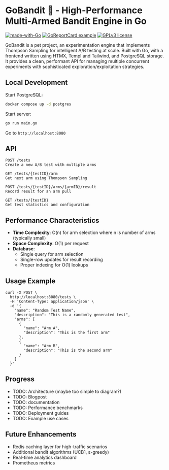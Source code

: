 # GoBandit 🎯 - High-Performance Multi-Armed Bandit Engine in Go

[![made-with-Go](https://img.shields.io/badge/Made%20with-Go-1f425f.svg)](https://go.dev/)
[![GoReportCard example](https://goreportcard.com/badge/github.com/eoinhurrell/gobandit)](https://goreportcard.com/report/github.com/eoinhurrell/gobandit)
[![GPLv3 license](https://img.shields.io/badge/License-GPLv3-blue.svg)](http://perso.crans.org/besson/LICENSE.html)

GoBandit is a pet project, an experimentation engine that implements Thompson Sampling for intelligent A/B testing at scale. Built with Go, with a frontend written using HTMX, Templ and Tailwind, and PostgreSQL storage. It provides a clean, performant API for managing multiple concurrent experiments with sophisticated exploration/exploitation strategies.

## Local Development

Start PostgreSQL:

```bash
docker compose up -d postgres
```

Start server:

```bash
go run main.go
```

Go to `http://localhost:8080`

## API

```http
POST /tests
Create a new A/B test with multiple arms

GET /tests/{testID}/arm
Get next arm using Thompson Sampling

POST /tests/{testID}/arms/{armID}/result
Record result for an arm pull

GET /tests/{testID}
Get test statistics and configuration
```

## Performance Characteristics

- **Time Complexity**: O(n) for arm selection where n is number of arms (typically small)
- **Space Complexity**: O(1) per request
- **Database**:
  - Single query for arm selection
  - Single-row updates for result recording
  - Proper indexing for O(1) lookups

## Usage Example

```curl
curl -X POST \
  http://localhost:8080/tests \
  -H 'Content-Type: application/json' \
  -d '{
    "name": "Random Test Name",
    "description": "This is a randomly generated test",
    "arms": [
      {
        "name": "Arm A",
        "description": "This is the first arm"
      },
      {
        "name": "Arm B",
        "description": "This is the second arm"
      }
    ]
  }'
```

## Progress

- TODO: Architecture (maybe too simple to diagram?)
- TODO: Blogpost
- TODO: documentation
- TODO: Performance benchmarks
- TODO: Deployment guides
- TODO: Example use cases

## Future Enhancements

- Redis caching layer for high-traffic scenarios
- Additional bandit algorithms (UCB1, ε-greedy)
- Real-time analytics dashboard
- Prometheus metrics
